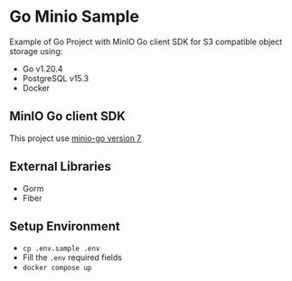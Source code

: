 # Go Minio Sample

Example of Go Project with MinIO Go client SDK for S3 compatible object storage using:

- Go v1.20.4
- PostgreSQL v15.3
- Docker

## MinIO Go client SDK

This project use [minio-go version 7](https://github.com/minio/minio-go/v7)

## External Libraries

- Gorm
- Fiber

## Setup Environment

- `cp .env.sample .env`
- Fill the `.env` required fields
- `docker compose up`
